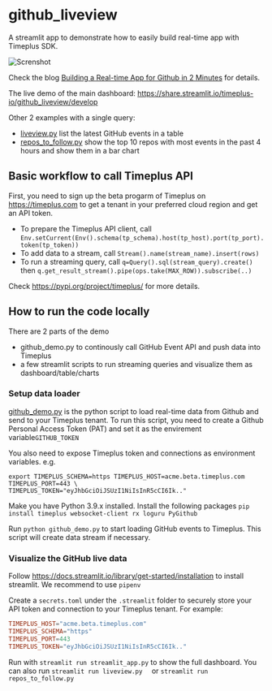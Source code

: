 # github_liveview

A streamlit app to demonstrate how to easily build real-time app with Timeplus SDK. 

![Screnshot](https://miro.medium.com/max/1400/1*co2PwufPMW_sAlhnsPIt8g.png)

Check the blog [Building a Real-time App for Github in 2 Minutes](https://medium.com/www-timeplus-com/build-a-real-time-app-for-github-in-2-minutes-aec375463f61) for details.

The live demo of the main dashboard: https://share.streamlit.io/timeplus-io/github_liveview/develop

Other 2 examples with a single query:

* [liveview.py](liveview.py) list the latest GitHub events in a table
* [repos_to_follow.py](repos_to_follow.py) show the top 10 repos with most events in the past 4 hours and show them in a bar chart



## Basic workflow to call Timeplus API

First, you need to sign up the beta progarm of Timeplus on https://timeplus.com to get a tenant in your preferred cloud region and get an API token.

* To prepare the Timeplus API client, call `Env.setCurrent(Env().schema(tp_schema).host(tp_host).port(tp_port).token(tp_token))`
* To add data to a stream, call `Stream().name(stream_name).insert(rows)`
* To run a streaming query, call `q=Query().sql(stream_query).create()` then `q.get_result_stream().pipe(ops.take(MAX_ROW)).subscribe(..)`

Check https://pypi.org/project/timeplus/ for more details.

## How to run the code locally

There are 2 parts of the demo

* github_demo.py to continously call GitHub Event API and push data into Timeplus
* a few streamlit scripts to run streaming queries and visualize them as dashboard/table/charts

### Setup data loader

[github_demo.py](github_demo.py) is the python script to load real-time data from Github and send to your Timeplus tenant. To run this script, you need to create a Github Personal Access Token (PAT) and set it as the envirement variable`GITHUB_TOKEN`

You also need to expose Timeplus token and connections as environment variables. e.g.

```shell
export TIMEPLUS_SCHEMA=https TIMEPLUS_HOST=acme.beta.timeplus.com TIMEPLUS_PORT=443 \
TIMEPLUS_TOKEN="eyJhbGciOiJSUzI1NiIsInR5cCI6Ik.."
```

Make you have Python 3.9.x installed. Install the following packages `pip install timeplus websocket-client rx loguru PyGithub`

Run `python github_demo.py` to start loading GitHub events to Timeplus. This script will create data stream if necessary.

### Visualize the GitHub live data

Follow https://docs.streamlit.io/library/get-started/installation to install streamlit. We recommend to use `pipenv`

Create a `secrets.toml` under the `.streamlit` folder to securely store your API token and connection to your Timeplus tenant. For example:

```toml
TIMEPLUS_HOST="acme.beta.timeplus.com"
TIMEPLUS_SCHEMA="https" 
TIMEPLUS_PORT=443
TIMEPLUS_TOKEN="eyJhbGciOiJSUzI1NiIsInR5cCI6Ik.."
```

Run with `streamlit run streamlit_app.py` to show the full dashboard. You can also run `streamlit run liveview.py  `  or `streamlit run repos_to_follow.py ` 

